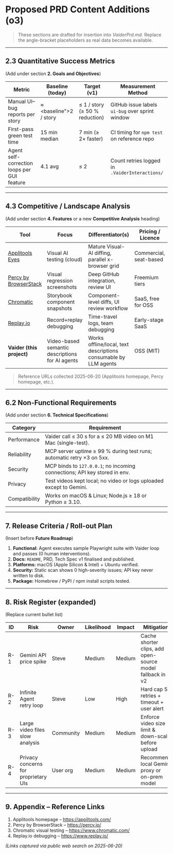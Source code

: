# Proposed PRD Content Additions (o3)

> These sections are drafted for insertion into *VaiderPrd.md*.  Replace the angle-bracket placeholders as real data becomes available.

---

## 2.3 Quantitative Success Metrics  
(Add under section **2. Goals and Objectives**)

| Metric | Baseline (today) | Target (v1) | Measurement Method |
|--------|------------------|-------------|--------------------|
| Manual UI–bug reports per story | ≈ <baseline">2 / story</baseline> | ≤ 1 / story (≥ 50 % reduction) | GitHub issue labels `ui-bug` over sprint window |
| First-pass green test time | 15 min median | 7 min (≥ 2× faster) | CI timing for `npm test` on reference repo |
| Agent self-correction loops per GUI feature | 4.1 avg | ≤ 2 | Count retries logged in `.VaiderInteractions/` |

---

## 4.3 Competitive / Landscape Analysis  
(Add under section **4. Features** or a new **Competitive Analysis** heading)

| Tool | Focus | Differentiator(s) | Pricing / Licence |
|------|-------|-------------------|-------------------|
| [Applitools Eyes](https://applitools.com/) | Visual AI testing (cloud) | Mature Visual-AI diffing, parallel x-browser grid | Commercial, seat-based |
| [Percy by BrowserStack](https://percy.io/) | Visual regression screenshots | Deep GitHub integration, review UI | Freemium tiers |
| [Chromatic](https://www.chromatic.com/) | Storybook component snapshots | Component-level diffs, UI review workflow | SaaS, free for OSS |
| [Replay.io](https://www.replay.io/) | Record+replay debugging | Time-travel logs, team debugging | Early-stage SaaS |
| **Vaider (this project)** | Video-based semantic descriptions for AI agents | Works offline/local, text descriptions consumable by LLM agents | OSS (MIT) |

> Reference URLs collected 2025-06-20 (Applitools homepage, Percy homepage, etc.).

---

## 6.2 Non-Functional Requirements  
(Add under section **6. Technical Specifications**)

| Category | Requirement |
|----------|-------------|
| Performance | Vaider call ≤ 30 s for a ≤ 20 MB video on M1 Mac (single-test). |
| Reliability | MCP server uptime ≥ 99 % during test runs; automatic retry ×3 on 5xx. |
| Security | MCP binds to `127.0.0.1`; no incoming connections; API key stored in env. |
| Privacy | Test videos kept local; no video or logs uploaded except to Gemini. |
| Compatibility | Works on macOS & Linux; Node.js ≥ 18 or Python ≥ 3.10. |

---

## 7. Release Criteria / Roll-out Plan  
(Insert before **Future Roadmap**)

1. **Functional:** Agent executes sample Playwright suite with Vaider loop and passes (0 human interventions).
2. **Docs:** `README`, PRD, Tech Spec v1 finalised and published.
3. **Platforms:** macOS (Apple Silicon & Intel) + Ubuntu verified.
4. **Security:** Static scan shows 0 high-severity issues; API key never written to disk.
5. **Package:** Homebrew / PyPI / npm install scripts tested.

---

## 8. Risk Register (expanded)  
(Replace current bullet list)

| ID | Risk | Owner | Likelihood | Impact | Mitigation |
|----|------|-------|-----------|--------|------------|
| R-1 | Gemini API price spike | Steve | Medium | Medium | Cache shorter clips, add open-source model fallback in v2 |
| R-2 | Infinite Agent retry loop | Steve | Low | High | Hard cap 5 retries + timeout + user alert |
| R-3 | Large video files slow analysis | Community | Medium | Medium | Enforce video size limit & down-scale before upload |
| R-4 | Privacy concerns for proprietary UIs | User org | Medium | Medium | Recommend local Gemini proxy or on-prem model |

---

## 9. Appendix – Reference Links  

1. Applitools homepage – <https://applitools.com/>  
2. Percy by BrowserStack – <https://percy.io/>  
3. Chromatic visual testing – <https://www.chromatic.com/>  
4. Replay.io debugging – <https://www.replay.io/>  

*(Links captured via public web search on 2025-06-20)* 